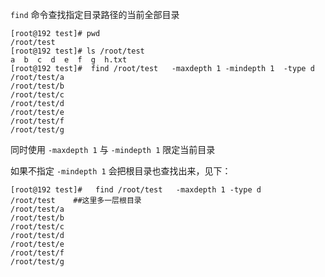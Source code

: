 `find` 命令查找指定目录路径的当前全部目录

```shell
[root@192 test]# pwd
/root/test
[root@192 test]# ls /root/test
a  b  c  d  e  f  g  h.txt
[root@192 test]#  find /root/test   -maxdepth 1 -mindepth 1  -type d 
/root/test/a
/root/test/b
/root/test/c
/root/test/d
/root/test/e
/root/test/f
/root/test/g
```

同时使用 `-maxdepth 1` 与 ` -mindepth 1 ` 限定当前目录

如果不指定 `` -mindepth 1 `` 会把根目录也查找出来，见下：

```shell
[root@192 test]#   find /root/test   -maxdepth 1 -type d              
/root/test    ##这里多一层根目录
/root/test/a
/root/test/b
/root/test/c
/root/test/d
/root/test/e
/root/test/f
/root/test/g
```



